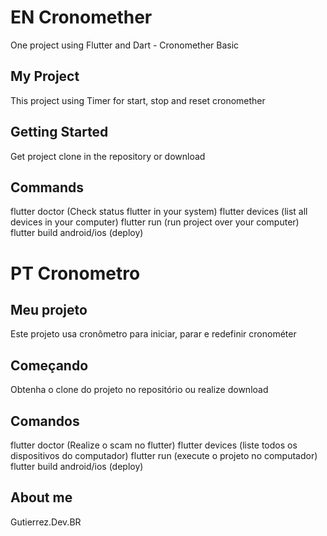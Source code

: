 # EN Cronomether

One project using Flutter and Dart - Cronomether Basic

## My Project

This project using Timer for start, stop and reset cronomether

## Getting Started

Get project clone in the repository or download

## Commands

flutter doctor (Check status flutter in your system)
flutter devices (list all devices in your computer)
flutter run (run project over your computer)
flutter build android/ios (deploy)

# PT Cronometro

## Meu projeto

Este projeto usa cronômetro para iniciar, parar e redefinir cronométer

## Começando

Obtenha o clone do projeto no repositório ou realize download

## Comandos

flutter doctor (Realize o scam no flutter)
flutter devices (liste todos os dispositivos do computador)
flutter run (execute o projeto no computador)
flutter build android/ios (deploy)

## About me

Gutierrez.Dev.BR